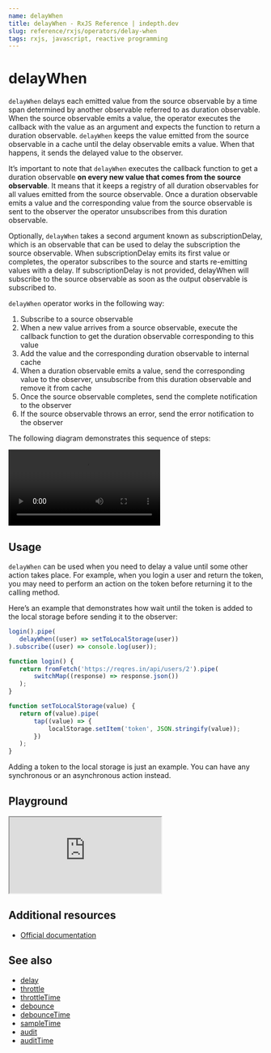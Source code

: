 ```yaml
---
name: delayWhen
title: delayWhen - RxJS Reference | indepth.dev
slug: reference/rxjs/operators/delay-when
tags: rxjs, javascript, reactive programming
---
```


# delayWhen

`delayWhen` delays each emitted value from the source observable by a time span determined by another observable referred to as duration observable. When the source observable emits a value, the operator executes the callback with the value as an argument and expects the function to return a duration observable. `delayWhen` keeps the value emitted from the source observable in a cache until the delay observable emits a value. When that happens, it sends the delayed value to the observer.

It’s important to note that `delayWhen` executes the callback function to get a duration observable **on every new value that comes from the source observable**. It means that it keeps a registry of all duration observables for all values emitted from the source observable. Once a duration observable emits a value and the corresponding value from the source observable is sent to the observer the operator unsubscribes from this duration observable.

Optionally, `delayWhen` takes a second argument known as subscriptionDelay, which is an observable that can be used to delay the subscription the source observable. When subscriptionDelay emits its first value or completes, the operator subscribes to the source and starts re-emitting values with a delay. If subscriptionDelay is not provided, delayWhen will subscribe to the source observable as soon as the output observable is subscribed to.

`delayWhen` operator works in the following way:

1. Subscribe to a source observable
2. When a new value arrives from a source observable, execute the callback function to get the duration observable corresponding to this value
3. Add the value and the corresponding duration observable to internal cache
4. When a duration observable emits a value, send the corresponding value to the observer, unsubscribe from this duration observable and remove it from cache
5. Once the source observable completes, send the complete notification to the observer
6. If the source observable throws an error, send the error notification to the observer

The following diagram demonstrates this sequence of steps:

<video>
    <source src="https://images.indepth.dev/references/rxjs/operators/delay-when.mp4" type="video/mp4">
</video>

## Usage
`delayWhen` can be used when you need to delay a value until some other action takes place. For example, when you login a user and return the token, you may need to perform an action on the token before returning it to the calling method. 

Here’s an example that demonstrates how wait until the token is added to the local storage before sending it to the observer:

```javascript
login().pipe(
   delayWhen((user) => setToLocalStorage(user))
).subscribe((user) => console.log(user));

function login() {
   return fromFetch('https://reqres.in/api/users/2').pipe(
       switchMap((response) => response.json())
   );
}

function setToLocalStorage(value) {
   return of(value).pipe(
       tap((value) => {
           localStorage.setItem('token', JSON.stringify(value));
       })
   );
}
```

Adding a token to the local storage is just an example. You can have any synchronous or an asynchronous action instead.

## Playground

<iframe src="https://stackblitz.com/edit/indepth-rxjs-delay-when?embed=1&file=index.ts"></iframe>

## Additional resources

- [Official documentation](https://rxjs.dev/api/operators/delayWhen)

## See also

- [delay](https://indepth.dev/reference/rxjs/operators/delay)
- [throttle](https://indepth.dev/reference/rxjs/operators/throttle)
- [throttleTime](https://indepth.dev/reference/rxjs/operators/throttle-time)
- [debounce](https://indepth.dev/reference/rxjs/operators/debounce)
- [debounceTime](https://indepth.dev/reference/rxjs/operators/debounce-time)
- [sampleTime](https://indepth.dev/reference/rxjs/operators/sample-time)
- [audit](https://indepth.dev/reference/rxjs/operators/audit)
- [auditTime](https://indepth.dev/reference/rxjs/operators/audit-time)
